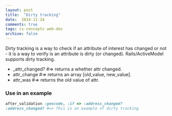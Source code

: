 ```yaml
---
layout: post
title:  "Dirty tracking"
date:  2014-11-24
comments: true
tags: cs-concepts web-dev
archive: false
---
```

Dirty tracking is a way to check if an attribute of interest has changed or not - it is a way to verify is an attribute is dirty (or changed). Rails/ActiveModel supports dirty tracking.

+ \_attr_changed?  #=> returns a whether attr changed.
+ attr\_change  #=> returns an array [old\_value, new_value].
+ attr_was  #=> returns the old value of attr.

### Use in an example

```ruby
after_validation :geocode, :if => :address_changed?
:address_changed? #=> This is an example of dirty tracking
```
